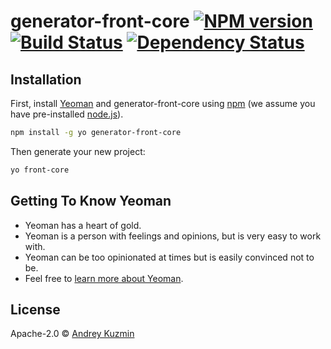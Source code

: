 # generator-front-core [![NPM version][npm-image]][npm-url] [![Build Status][travis-image]][travis-url] [![Dependency Status][daviddm-image]][daviddm-url]
> 

## Installation

First, install [Yeoman](http://yeoman.io) and generator-front-core using [npm](https://www.npmjs.com/) (we assume you have pre-installed [node.js](https://nodejs.org/)).

```bash
npm install -g yo generator-front-core
```

Then generate your new project:

```bash
yo front-core
```

## Getting To Know Yeoman

 * Yeoman has a heart of gold.
 * Yeoman is a person with feelings and opinions, but is very easy to work with.
 * Yeoman can be too opinionated at times but is easily convinced not to be.
 * Feel free to [learn more about Yeoman](http://yeoman.io/).

## License

Apache-2.0 © [Andrey Kuzmin]()


[npm-image]: https://badge.fury.io/js/generator-front-core.svg
[npm-url]: https://npmjs.org/package/generator-front-core
[travis-image]: https://travis-ci.org/Kinjeiro/generator-front-core.svg?branch=master
[travis-url]: https://travis-ci.org/Kinjeiro/generator-front-core
[daviddm-image]: https://david-dm.org/Kinjeiro/generator-front-core.svg?theme=shields.io
[daviddm-url]: https://david-dm.org/Kinjeiro/generator-front-core
